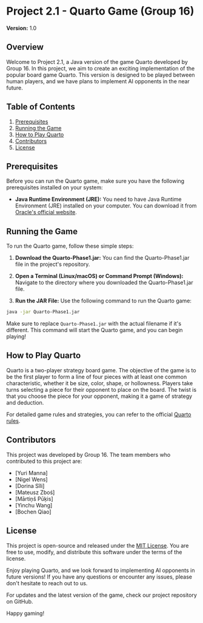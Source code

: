 
# Project 2.1 - Quarto Game (Group 16)

**Version:** 1.0

## Overview
Welcome to Project 2.1, a Java version of the game Quarto developed by Group 16. In this project, we aim to create an exciting implementation of the popular board game Quarto. This version is designed to be played between human players, and we have plans to implement AI opponents in the near future.

## Table of Contents
1. [Prerequisites](#prerequisites)
2. [Running the Game](#running-the-game)
3. [How to Play Quarto](#how-to-play-quarto)
4. [Contributors](#contributors)
5. [License](#license)

## Prerequisites

Before you can run the Quarto game, make sure you have the following prerequisites installed on your system:

- **Java Runtime Environment (JRE):** You need to have Java Runtime Environment (JRE) installed on your computer. You can download it from [Oracle's official website](https://www.oracle.com/java/technologies/javase-downloads.html).

## Running the Game

To run the Quarto game, follow these simple steps:

1. **Download the Quarto-Phase1.jar:** You can find the Quarto-Phase1.jar file in the project's repository.

2. **Open a Terminal (Linux/macOS) or Command Prompt (Windows):** Navigate to the directory where you downloaded the Quarto-Phase1.jar file.

3. **Run the JAR File:** Use the following command to run the Quarto game:

```bash
java -jar Quarto-Phase1.jar
```

Make sure to replace `Quarto-Phase1.jar` with the actual filename if it's different. This command will start the Quarto game, and you can begin playing!

## How to Play Quarto

Quarto is a two-player strategy board game. The objective of the game is to be the first player to form a line of four pieces with at least one common characteristic, whether it be size, color, shape, or hollowness. Players take turns selecting a piece for their opponent to place on the board. The twist is that you choose the piece for your opponent, making it a game of strategy and deduction.

For detailed game rules and strategies, you can refer to the official [Quarto rules](https://en.wikipedia.org/wiki/Quarto_(board_game)).

## Contributors

This project was developed by Group 16. The team members who contributed to this project are:

- [Yuri Manna]
- [Nigel Wens]
- [Dorina Sîli]
- [Mateusz Zboś]
- [Mārtiņš Pūķis]
- [Yinchu Wang]
- [Bochen Qiao]

## License

This project is open-source and released under the [MIT License](LICENSE.md). You are free to use, modify, and distribute this software under the terms of the license.

Enjoy playing Quarto, and we look forward to implementing AI opponents in future versions! If you have any questions or encounter any issues, please don't hesitate to reach out to us.

For updates and the latest version of the game, check our project repository on GitHub.

Happy gaming!